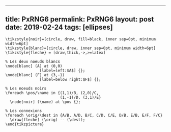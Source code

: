 ---
 title: PxRNG6
 permalink: PxRNG6
 layout: post
 date: 2019-02-24
 tags: [ellipses]
 ---

```latex\begin{tikzpicture}
\tikzstyle{noir}=[circle, draw, fill=black, inner sep=0pt, minimum width=6pt]
\tikzstyle{blanc}=[circle, draw, inner sep=0pt, minimum width=6pt]
\tikzstyle{fleche} = [draw,thick,->,>=latex]

% Les deux noeuds blancs
\node[blanc] (A) at (0,0)
               [label=left:$A$] {};
\node[blanc] (F) at (3,-1)
               [label=below right:$F$] {};

% Les noeuds noirs
\foreach \pos/\name in {(1,1)/B, (2,0)/C,
                        (1,-1)/D, (3,1)/E}
  \node[noir] (\name) at \pos {};

% Les connexions
\foreach \orig/\dest in {A/B, A/D, B/C, C/D, C/E, D/B, E/B, E/F, F/C}
  \draw[fleche] (\orig) -- (\dest);
\end{tikzpicture}
```